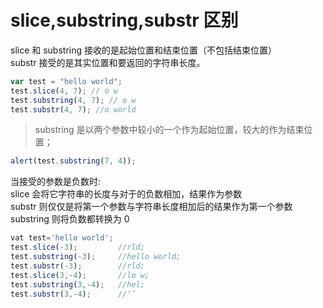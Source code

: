 # slice,substring,substr 区别

slice 和 substring 接收的是起始位置和结束位置（不包括结束位置）  
substr 接受的是其实位置和要返回的字符串长度。

```javascript
var test = "hello world";
test.slice(4, 7); // o w
test.substring(4, 7); // o w
test.substr(4, 7); //o world
```

> substring 是以两个参数中较小的一个作为起始位置，较大的作为结束位置；

```javascript
alert(test.substring(7, 4));
```

当接受的参数是负数时:  
slice 会将它字符串的长度与对于的负数相加，结果作为参数  
substr 则仅仅是将第一个参数与字符串长度相加后的结果作为第一个参数  
substring 则将负数都转换为 0

```javascript
vat test='hello world';
test.slice(-3);         //rld;
test.substring(-3);     //hello world;
test.substr(-3);        //rld;
test.slice(3,-4);       //lo w;
test.substring(3,-4);   //hel;
test.substr(3,-4);      //‘’

```
